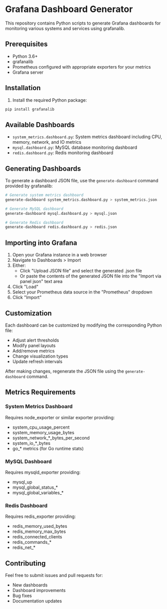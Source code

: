 # Grafana Dashboard Generator

This repository contains Python scripts to generate Grafana dashboards for monitoring various systems and services using grafanalib.

## Prerequisites

- Python 3.6+
- grafanalib
- Prometheus configured with appropriate exporters for your metrics
- Grafana server

## Installation

1. Install the required Python package:

```bash
pip install grafanalib
```

## Available Dashboards

- `system_metrics.dashboard.py`: System metrics dashboard including CPU, memory, network, and IO metrics
- `mysql.dashboard.py`: MySQL database monitoring dashboard
- `redis.dashboard.py`: Redis monitoring dashboard

## Generating Dashboards

To generate a dashboard JSON file, use the `generate-dashboard` command provided by grafanalib:

```bash
# Generate system metrics dashboard
generate-dashboard system_metrics.dashboard.py > system_metrics.json

# Generate MySQL dashboard
generate-dashboard mysql.dashboard.py > mysql.json

# Generate Redis dashboard
generate-dashboard redis.dashboard.py > redis.json
```

## Importing into Grafana

1. Open your Grafana instance in a web browser
2. Navigate to Dashboards > Import
3. Either:
   - Click "Upload JSON file" and select the generated .json file
   - Or paste the contents of the generated JSON file into the "Import via panel json" text area
4. Click "Load"
5. Select your Prometheus data source in the "Prometheus" dropdown
6. Click "Import"

## Customization

Each dashboard can be customized by modifying the corresponding Python file:

- Adjust alert thresholds
- Modify panel layouts
- Add/remove metrics
- Change visualization types
- Update refresh intervals

After making changes, regenerate the JSON file using the `generate-dashboard` command.

## Metrics Requirements

### System Metrics Dashboard
Requires node_exporter or similar exporter providing:
- system_cpu_usage_percent
- system_memory_usage_bytes
- system_network_*_bytes_per_second
- system_io_*_bytes
- go_* metrics (for Go runtime stats)

### MySQL Dashboard
Requires mysqld_exporter providing:
- mysql_up
- mysql_global_status_*
- mysql_global_variables_*

### Redis Dashboard
Requires redis_exporter providing:
- redis_memory_used_bytes
- redis_memory_max_bytes
- redis_connected_clients
- redis_commands_*
- redis_net_*

## Contributing

Feel free to submit issues and pull requests for:
- New dashboards
- Dashboard improvements
- Bug fixes
- Documentation updates
